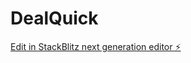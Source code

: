# DealQuick

[Edit in StackBlitz next generation editor ⚡️](https://stackblitz.com/~/github.com/navya290309/DealQuick)